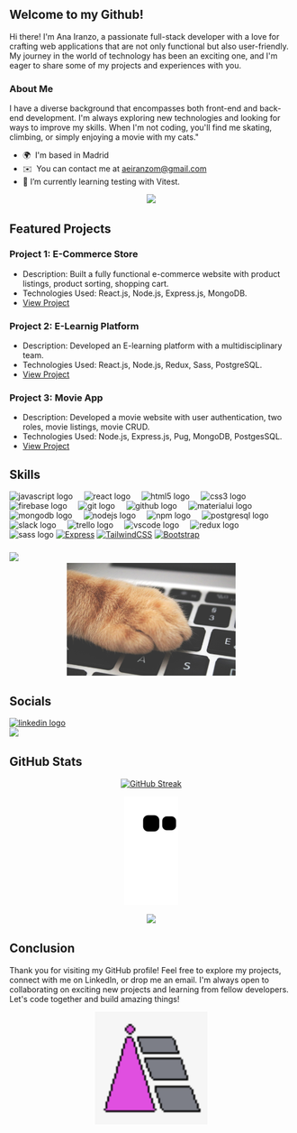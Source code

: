 
Welcome to my Github!
-------------

  
Hi there! I'm Ana Iranzo, a passionate full-stack developer with a love for crafting web applications that are not only functional but also user-friendly. My journey in the world of technology has been an exciting one, and I'm eager to share some of my projects and experiences with you.

### About Me

I have a diverse background that encompasses both front-end and back-end development. I'm always exploring new technologies and looking for ways to improve my skills. When I'm not coding, you'll find me skating, climbing, or simply enjoying a movie with my cats."

* 🌍  I'm based in Madrid
* ✉️  You can contact me at [aeiranzom@gmail.com](mailto:aeiranzom@gmail.com)
* 🌱 I’m currently learning testing with Vitest.

<div align="center">
  <img height="200" src="https://media3.giphy.com/media/v1.Y2lkPTc5MGI3NjExdXR6aW95ZzJvdW1ra2RvdjlqOGoyY3JvbHZqcGNwMHdtZW9jY3ByOSZlcD12MV9pbnRlcm5hbF9naWZfYnlfaWQmY3Q9Zw/5WILqPq29TyIkVCSej/giphy.gif"  />
</div>


## Featured Projects

### Project 1: E-Commerce Store

- Description: Built a fully functional e-commerce website with product listings, product sorting, shopping cart.
- Technologies Used: React.js, Node.js, Express.js, MongoDB.
- [View Project](https://github.com/AnaIranzo/online_shop)

### Project 2: E-Learnig Platform

- Description: Developed an E-learning platform with a multidisciplinary team.
- Technologies Used: React.js, Node.js, Redux, Sass, PostgreSQL.
- [View Project](https://github.com/AnaIranzo/eLearning_platform)

### Project 3: Movie App

- Description: Developed a movie website with user authentication, two roles, movie listings, movie CRUD. 
- Technologies Used: Node.js, Express.js, Pug, MongoDB, PostgesSQL.
- [View Project](https://github.com/AnaIranzo/IMDv-movie)

  
## Skills

<div align="left">
  <img src="https://cdn.jsdelivr.net/gh/devicons/devicon/icons/javascript/javascript-original.svg" height="30" alt="javascript logo"  />
  <img width="12" />
  <img src="https://cdn.jsdelivr.net/gh/devicons/devicon/icons/react/react-original.svg" height="30" alt="react logo"  />
  <img width="12" />
  <img src="https://cdn.jsdelivr.net/gh/devicons/devicon/icons/html5/html5-original.svg" height="30" alt="html5 logo"  />
  <img width="12" />
  <img src="https://cdn.jsdelivr.net/gh/devicons/devicon/icons/css3/css3-original.svg" height="30" alt="css3 logo"  />
  <img width="12" />
  <img src="https://cdn.jsdelivr.net/gh/devicons/devicon/icons/firebase/firebase-plain.svg" height="30" alt="firebase logo"  />
  <img width="12" />
  <img src="https://cdn.jsdelivr.net/gh/devicons/devicon/icons/git/git-original.svg" height="30" alt="git logo"  />
  <img width="12" />
  <img src="https://cdn.jsdelivr.net/gh/devicons/devicon/icons/github/github-original.svg" height="30" alt="github logo"  />
  <img width="12" />
  <img src="https://cdn.jsdelivr.net/gh/devicons/devicon/icons/materialui/materialui-original.svg" height="30" alt="materialui logo"  />
  <img width="12" />
  <img src="https://cdn.jsdelivr.net/gh/devicons/devicon/icons/mongodb/mongodb-original.svg" height="30" alt="mongodb logo"  />
  <img width="12" />
  <img src="https://cdn.jsdelivr.net/gh/devicons/devicon/icons/nodejs/nodejs-original.svg" height="30" alt="nodejs logo"  />
  <img width="12" />
  <img src="https://cdn.jsdelivr.net/gh/devicons/devicon/icons/npm/npm-original-wordmark.svg" height="30" alt="npm logo"  />
  <img width="12" />
  <img src="https://cdn.jsdelivr.net/gh/devicons/devicon/icons/postgresql/postgresql-original.svg" height="30" alt="postgresql logo"  />
  <img width="12" />
  <img src="https://cdn.jsdelivr.net/gh/devicons/devicon/icons/slack/slack-original.svg" height="30" alt="slack logo"  />
  <img width="12" />
  <img src="https://cdn.jsdelivr.net/gh/devicons/devicon/icons/trello/trello-plain.svg" height="30" alt="trello logo"  />
  <img width="12" />
  <img src="https://cdn.jsdelivr.net/gh/devicons/devicon/icons/vscode/vscode-original.svg" height="30" alt="vscode logo"  />
  <img width="12" />
  <img src="https://cdn.jsdelivr.net/gh/devicons/devicon/icons/redux/redux-original.svg" height="30" alt="redux logo"  />
  <img width="12" />
  <img src="https://cdn.jsdelivr.net/gh/devicons/devicon/icons/sass/sass-original.svg" height="30" alt="sass logo"  />
  <a href="https://expressjs.com/" target="_blank" rel="noreferrer"><img src="https://raw.githubusercontent.com/danielcranney/readme-generator/main/public/icons/skills/express-colored.svg" width="36" height="36" alt="Express" /></a>
  <a href="https://tailwindcss.com/" target="_blank" rel="noreferrer"><img src="https://raw.githubusercontent.com/danielcranney/readme-generator/main/public/icons/skills/tailwindcss-colored.svg" width="36" height="36" alt="TailwindCSS" /></a>
<a href="https://getbootstrap.com/" target="_blank" rel="noreferrer"><img src="https://raw.githubusercontent.com/danielcranney/readme-generator/main/public/icons/skills/bootstrap-colored.svg" width="36" height="36" alt="Bootstrap" /></a>
</div>


### 
<img src="https://www.codewars.com/users/AnaIranzo/badges/small"/>

<div align="center">
<img src='pexels-александар-цветановић-1440387.jpg' height="200"/>
</div>

## Socials

<div align="left">
    <a href="https://www.linkedin.com/in/anairanzo" target="_blank">
    <img src="https://img.shields.io/static/v1?message=LinkedIn&logo=linkedin&label=&color=0077B5&logoColor=white&labelColor=&style=for-the-badge" height="35" alt="linkedin logo"  />
  </a>

</div>
<div align='left'>
  <a href = "mailto: ericamalakian@gmail.com"><img src="https://img.shields.io/badge/-Gmail-%23333?style=for-the-badge&logo=gmail&logoColor=white" target="_blank"></a>
</div>


## GitHub Stats


<div align="center">

[![GitHub Streak](http://github-readme-streak-stats.herokuapp.com?user=AnaIranzo&theme=jolly)](https://git.io/streak-stats)


![Snake animation](https://github.com/AnaIranzo/AnaIranzo/blob/output/github-contribution-grid-snake.svg)


![](https://komarev.com/ghpvc/?username=AnaIranzo&color=blueviolet)
</div>

## Conclusion

Thank you for visiting my GitHub profile! Feel free to explore my projects, connect with me on LinkedIn, or drop me an email. I'm always open to collaborating on exciting new projects and learning from fellow developers. Let's code together and build amazing things!

<div align="center">
<img src='AE_logo-2.png' height="200"/>
</div>


